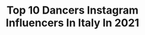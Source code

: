 ---
title: Top 10 Dancers Instagram Influencers In Italy In 2021
description: >-
  Find top dancers Instagram influencers in Italy in 2021. Most popular hashtags: #bikini #fitnessgirl #fitness.
platform: Instagram
hits: 409
text_top: Identify the most popular Instagram accounts on inBeat.
text_bottom: Our database holds 409 Instagram influencers like this in Italy for you to connect with.
profiles:
  - username: "deia_trainer"
    fullname: >-
      Deia_trainer
    bio: >-
      Deianira 🏋🏻‍♀️Personal Trainer Virgin Corso Como @virginactiveit 📍Based in Milan 💃🏻 Dancer ✉️ d.ancora@virginactive.it
    location: "Italy"
    followers: 5152
    engagement: 1265
    commentsToLikes: 0.110492
    id: ckaovmlsp586f0i78xr0ib47n
    verified: false
    hashtags: "#bb, #personaltrainerdeia, #bodybuildingwomen, #bodybuildingtransformation"
  - username: "alexcastri1"
    fullname: >-
      Alessio Castrigiano
    bio: >-
      Italian dancer who travels for work, you are all welcome on my journey...🇮🇹😍💃🏽
    location: "Italy"
    followers: 10546
    engagement: 1074
    commentsToLikes: 0.060107
    id: ckaotru0ox7vv0i78ueq98cnc
    verified: false
    hashtags: ""
  - username: "nicolepeachyy"
    fullname: >-
      NicolePeachy
    bio: >-
      Pole Dancer 💜 Gamer 👾 Cat Lover 🐱 Environmentalist 💚 Twitch Partner (they ban me) 🥶
    location: "Italy"
    followers: 49805
    engagement: 911
    commentsToLikes: 0.018314
    id: ck8t64yy4c81i0j78np490owt
    verified: false
    hashtags: "#twitchkittens, #stream, #twitchpartner, #fitnessgirl"
  - username: "giada.mtr"
    fullname: >-
      𝐆𝐢𝐚𝐝𝐚 𝐌𝐚𝐭𝐫𝐨𝐧𝐞
    bio: >-
      ♉ 8 Maggio 📸 Photomodel based in Genoa 👉🏼 Educator, dancer, rider, ex gymnast 🎀 Ambassador @debsaddlery 📧 Info/collab: matronegiada@gmail.com
    location: "Italy"
    followers: 55886
    engagement: 437
    commentsToLikes: 0.042134
    id: ck6u3ksqyyctt0j71vb77svzw
    verified: false
    hashtags: ""
  - username: "tony_d_voice"
    fullname: >-
      ⚡️Tony D. voice⚡️
    bio: >-
      Based in Milan📍 VOCALIST🎤 DANCER🕺🏾 ◾Alcatraz(MI)◾Noir(MB) ◾Libe(CO) ◾Vibe(BG) ◾Costez(BG) ◾️Vibe Room(MI) 🔺Una mas🔺Unibreak 🔺Locacita 🔺Errezeta
    location: "Italy"
    followers: 16710
    engagement: 421
    commentsToLikes: 0.391774
    id: ck13bipd3vlix0i19j6itht7z
    verified: false
    hashtags: "#zrce, #popolodellanotte, #caricacaricacarica, #life"
  - username: "poli_krasnova"
    fullname: >-
      Polina Krasnova 🔷🔴🔷
    bio: >-
      MODEL 11/167/37 dancer💃singer🎶 🔴#PoliKrasnova ❣️ 🔷sister @any_yoyo anyakurbat.com/ 🔴for cooperation with mom @i_am_ellis_
    location: "Italy"
    followers: 4026
    engagement: 1258
    commentsToLikes: 0.131108
    id: ck14jlb8ykwx50i1987x2j4jp
    verified: false
    hashtags: "#corgijulya, #corgi, #kseniashu"
  - username: "cherrynoir_sgh"
    fullname: >-
      Cherry Noir
    bio: >-
      Fire Dancer • Burlesque Performer • Alternative Model 🇮🇹 Currently in Como 🔥 #fireeaterlady ⚓ #inkeddoll 🦊 #gingerhairgirl
    location: "Italy"
    followers: 20025
    engagement: 332
    commentsToLikes: 0.113678
    id: ck5qarlq5hwli0i1100p1zg48
    verified: false
    hashtags: "#gingergirls, #redhaired, #cherrynoir, #altmodel"
  - username: "saradivaira_real"
    fullname: >-
      Sara Di Vaira
    bio: >-
      💃🏻Professional Dancer for @ballandoconlestelle 🌍International Judge 🤝🏻Collaboration:Direct 🕴SMManager: @nicco_filippi
    location: "Italy"
    followers: 46537
    engagement: 227
    commentsToLikes: 0.071584
    id: ck5c0t5u8tsst0i11mvv1rqtd
    verified: true
    hashtags: "#tv, #show, #kpop, #ballandoconlestelle"
  - username: "fit_badassangel"
    fullname: >-
      Silvia | Fitness Model
    bio: >-
      🇮🇹 | 28 📸Model 👩🏻‍⚕️Vet Doctor 💪🏻@yamamotonutrition SC%CODE: BAD5 🏋🏻‍♀️Natural BB Athlete 🎵Dancer 🏂Snowboarder ⛷Skier 📍Treviso/ Venezia/ Padova
    location: "Italy"
    followers: 34684
    engagement: 502
    commentsToLikes: 0.039518
    id: ck5hd4r50lhnj0i11uf1u86m0
    verified: false
    hashtags: "#gymmotivation, #portraitphotography, #modelshoot, #gains"
  - username: "alice.debortoli"
    fullname: >-
      ALICE DE BORTOLI
    bio: >-
      imperare sibi maximum imperium est💗☀️ 📸 Model, Dancer💃🏼, 📽 Acting 🎞 Business✨:alice.debortoli@newco-mgmt.com Welcome to my 🌈MONDOMONDOMONDO 🌈
    location: "Italy"
    followers: 1805087
    engagement: 875
    commentsToLikes: 0.007582
    id: ck5hn7y4indd40i11g14141pq
    verified: true
    hashtags: "#dance, #boylondon, #ad, #sunday"
---
